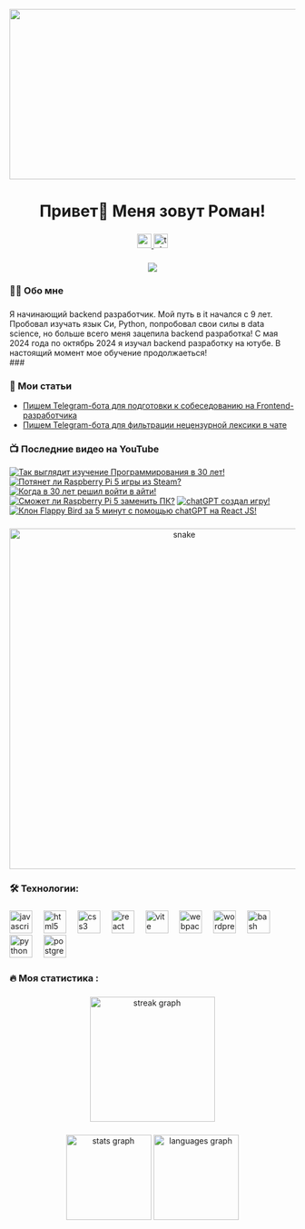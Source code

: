 
<br clear="both">

<div align="center">
  <img height="300" width="600" src="https://user-images.githubusercontent.com/74038190/225813708-98b745f2-7d22-48cf-9150-083f1b00d6c9.gif"  />
</div>

###

<h1 align="center">Привет👋 Меня зовут Роман!</h1>

###

<div align="center">
  <a href="https://youtube.com/@web_developer-cn3ii?si=v5I2F1hxxWp4g8XX" target="_blank">
    <img src="https://img.shields.io/static/v1?message=Youtube&logo=youtube&label=&color=FF0000&logoColor=white&labelColor=&style=for-the-badge" height="25" alt="youtube logo"  />
  </a>
  <a href="https://t.me/tehnomaniak07" target="_blank">
    <img src="https://img.shields.io/static/v1?message=Telegram&logo=telegram&label=&color=2CA5E0&logoColor=white&labelColor=&style=for-the-badge" height="25" alt="telegram logo"  />
  </a>
</div>

###

<div align="center">
  <img src="https://visitor-badge.laobi.icu/badge?page_id=filimonovalexey.filimonovalexey&"  />
</div>

###

<h3 align="left">👩‍💻  Обо мне</h3>

###

<p align="left">Я начинающий backend разработчик. Мой путь в it начался с 9 лет. Пробовал изучать язык Си, Python, попробовал свои силы в data science, но больше всего меня зацепила backend разработка! С мая 2024 года по октябрь 2024 я изучал backend разработку на ютубе. В настоящий момент мое обучение продолжаеться!<br>
###
<h3 align="left">📕 Мои статьи</h3>

- [Пишем Telegram-бота для подготовки к собеседованию на Frontend-разработчика](https://proglib.io/p/pishem-telegram-bota-dlya-podgotovki-k-sobesedovaniyu-na-frontend-razrabotchika-2024-05-29)
- [Пишем Telegram-бота для фильтрации нецензурной лексики в чате](https://proglib.io/p/pishem-telegram-bota-dlya-filtracii-necenzurnoy-leksiki-v-chate-2024-07-15)

###

<h3 align="left">📺 Последние видео на YouTube</h3>

<!-- BEGIN YOUTUBE-CARDS -->
[![Так выглядит изучение Программирования в 30 лет!](https://ytcards.demolab.com/?id=YIuPLxPmuXs&title=%D0%A2%D0%B0%D0%BA+%D0%B2%D1%8B%D0%B3%D0%BB%D1%8F%D0%B4%D0%B8%D1%82+%D0%B8%D0%B7%D1%83%D1%87%D0%B5%D0%BD%D0%B8%D0%B5+%D0%9F%D1%80%D0%BE%D0%B3%D1%80%D0%B0%D0%BC%D0%BC%D0%B8%D1%80%D0%BE%D0%B2%D0%B0%D0%BD%D0%B8%D1%8F+%D0%B2+30+%D0%BB%D0%B5%D1%82%21&lang=en&timestamp=1729749023&background_color=%230d1117&title_color=%23ffffff&stats_color=%23dedede&max_title_lines=1&width=250&border_radius=5 "Так выглядит изучение Программирования в 30 лет!")](https://www.youtube.com/watch?v=YIuPLxPmuXs)
[![Потянет ли Raspberry Pi 5 игры из Steam?](https://ytcards.demolab.com/?id=dtsHvCqWZzM&title=%D0%9F%D0%BE%D1%82%D1%8F%D0%BD%D0%B5%D1%82+%D0%BB%D0%B8+Raspberry+Pi+5+%D0%B8%D0%B3%D1%80%D1%8B+%D0%B8%D0%B7+Steam%3F&lang=en&timestamp=1729333325&background_color=%230d1117&title_color=%23ffffff&stats_color=%23dedede&max_title_lines=1&width=250&border_radius=5 "Потянет ли Raspberry Pi 5 игры из Steam?")](https://www.youtube.com/watch?v=dtsHvCqWZzM)
[![Когда в 30 лет решил войти в айти!](https://ytcards.demolab.com/?id=U1AbKyol55c&title=%D0%9A%D0%BE%D0%B3%D0%B4%D0%B0+%D0%B2+30+%D0%BB%D0%B5%D1%82+%D1%80%D0%B5%D1%88%D0%B8%D0%BB+%D0%B2%D0%BE%D0%B9%D1%82%D0%B8+%D0%B2+%D0%B0%D0%B9%D1%82%D0%B8%21&lang=en&timestamp=1729270829&background_color=%230d1117&title_color=%23ffffff&stats_color=%23dedede&max_title_lines=1&width=250&border_radius=5 "Когда в 30 лет решил войти в айти!")](https://www.youtube.com/watch?v=U1AbKyol55c)
[![Сможет ли Raspberry Pi 5 заменить ПК?](https://ytcards.demolab.com/?id=as15rY1H6T0&title=%D0%A1%D0%BC%D0%BE%D0%B6%D0%B5%D1%82+%D0%BB%D0%B8+Raspberry+Pi+5+%D0%B7%D0%B0%D0%BC%D0%B5%D0%BD%D0%B8%D1%82%D1%8C+%D0%9F%D0%9A%3F&lang=en&timestamp=1728922036&background_color=%230d1117&title_color=%23ffffff&stats_color=%23dedede&max_title_lines=1&width=250&border_radius=5 "Сможет ли Raspberry Pi 5 заменить ПК?")](https://www.youtube.com/watch?v=as15rY1H6T0)
[![chatGPT создал игру!](https://ytcards.demolab.com/?id=orgMQ1fVNtc&title=chatGPT+%D1%81%D0%BE%D0%B7%D0%B4%D0%B0%D0%BB+%D0%B8%D0%B3%D1%80%D1%83%21&lang=en&timestamp=1728498120&background_color=%230d1117&title_color=%23ffffff&stats_color=%23dedede&max_title_lines=1&width=250&border_radius=5 "chatGPT создал игру!")](https://www.youtube.com/watch?v=orgMQ1fVNtc)
[![Клон Flappy Bird за 5 минут с помощью chatGPT на React JS!](https://ytcards.demolab.com/?id=0WF6Ynuvi4w&title=%D0%9A%D0%BB%D0%BE%D0%BD+Flappy+Bird+%D0%B7%D0%B0+5+%D0%BC%D0%B8%D0%BD%D1%83%D1%82+%D1%81+%D0%BF%D0%BE%D0%BC%D0%BE%D1%89%D1%8C%D1%8E+chatGPT+%D0%BD%D0%B0+React+JS%21&lang=en&timestamp=1728121706&background_color=%230d1117&title_color=%23ffffff&stats_color=%23dedede&max_title_lines=1&width=250&border_radius=5 "Клон Flappy Bird за 5 минут с помощью chatGPT на React JS!")](https://www.youtube.com/watch?v=0WF6Ynuvi4w)
<!-- END YOUTUBE-CARDS -->

###

<p align="center">
 <img width="600" src="assets/github-snake.svg" alt="snake"/>
</p>

###

<h3 align="left">🛠 Технологии:</h3>

###

<div align="left">
  <img src="https://cdn.jsdelivr.net/gh/devicons/devicon/icons/javascript/javascript-original.svg" height="40" alt="javascript logo"  />
  <img width="12" />
  <img src="https://cdn.jsdelivr.net/gh/devicons/devicon/icons/html5/html5-original.svg" height="40" alt="html5 logo"  />
  <img width="12" />
  <img src="https://cdn.jsdelivr.net/gh/devicons/devicon/icons/css3/css3-original.svg" height="40" alt="css3 logo"  />
  <img width="12" />
  <img src="https://cdn.jsdelivr.net/gh/devicons/devicon/icons/react/react-original.svg" height="40" alt="react logo"  />
  <img width="12" />
  <img src="https://skillicons.dev/icons?i=vite" height="40" alt="vite logo"  />
  <img width="12" />
  <img src="https://cdn.simpleicons.org/webpack/8DD6F9" height="40" alt="webpack logo"  />
  <img width="12" />
  <img src="https://skillicons.dev/icons?i=wordpress" height="40" alt="wordpress logo"  />
  <img width="12" />
  <img src="https://cdn.simpleicons.org/gnubash/4EAA25" height="40" alt="bash logo"  />
  <img width="12" />
  <img src="https://skillicons.dev/icons?i=py" height="40" alt="python logo"  />
  <img width="12" />
  <img src="https://skillicons.dev/icons?i=postgres" height="40" alt="postgresql logo"  />
</div>

###

<h3 align="left">🔥   Моя статистика :</h3>

###

<div align="center">
  <img src="https://streak-stats.demolab.com?user=filimonovalexey&locale=en&mode=daily&theme=dark&hide_border=false&border_radius=5&order=3" height="220" alt="streak graph"  />
</div>

###

<div align="center">
  <img src="https://github-readme-stats.vercel.app/api?username=filimonovalexey&hide_title=false&hide_rank=false&show_icons=true&include_all_commits=true&count_private=true&disable_animations=false&theme=dracula&locale=en&hide_border=false&order=1" height="150" alt="stats graph"  />
  <img src="https://github-readme-stats.vercel.app/api/top-langs?username=filimonovalexey&locale=en&hide_title=false&layout=compact&card_width=320&langs_count=5&theme=dracula&hide_border=false&order=2" height="150" alt="languages graph"  />
</div>

###
